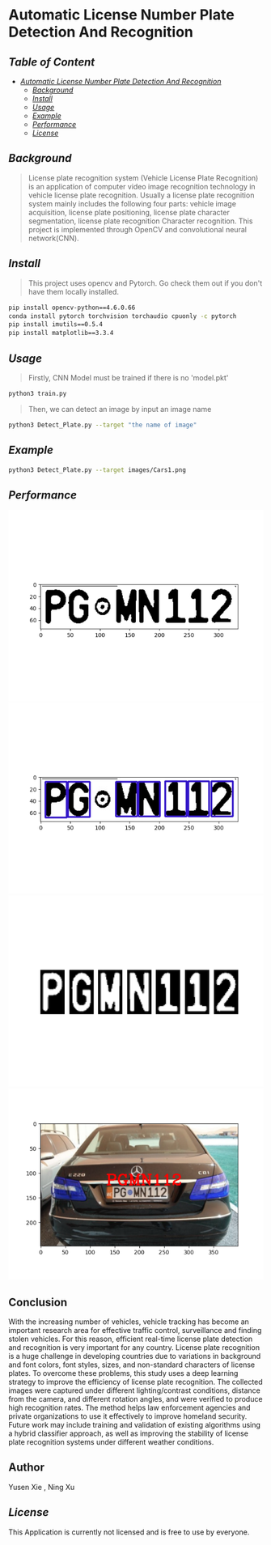 # Automatic License Number Plate Detection And Recognition
## _Table of Content_

- [_Automatic License Number Plate Detection And Recognition_]()
  - [_Background_](#background)
  - [_Install_](#install)
  - [_Usage_](#usage)
  - [_Example_](#example)
  - [_Performance_](#performance)
  - [_License_](#license)
 
## _Background_

> License plate recognition system (Vehicle License Plate Recognition) is an application of computer video image recognition technology in vehicle license plate recognition. Usually a license plate recognition system mainly includes the following four parts: vehicle image acquisition, license plate positioning, license plate character segmentation, license plate recognition Character recognition. This project is implemented through OpenCV and convolutional neural network(CNN).

## _Install_

> This project uses opencv and Pytorch. Go check them out if you don't have them locally installed.
```sh
pip install opencv-python==4.6.0.66
conda install pytorch torchvision torchaudio cpuonly -c pytorch
pip install imutils==0.5.4
pip install matplotlib==3.3.4
```
## _Usage_
> Firstly, CNN Model must be trained if there is no 'model.pkt'
```sh
python3 train.py
```
> Then, we can detect an image by input an image name
```sh
python3 Detect_Plate.py --target "the name of image"
```

## _Example_

```sh
python3 Detect_Plate.py --target images/Cars1.png
```

## _Performance_
![image](https://github.com/ACM40960/project-yusen-xie/blob/main/Figure_1.png)
![image](https://github.com/ACM40960/project-yusen-xie/blob/main/Figure_2.png)
![image](https://github.com/ACM40960/project-yusen-xie/blob/main/Figure_3.png)
![image](https://github.com/ACM40960/project-yusen-xie/blob/main/Figure_4.png)


## Conclusion
With the increasing number of vehicles, vehicle tracking has become an important research area for effective traffic control, surveillance and finding stolen vehicles. For this reason, efficient real-time license plate detection and recognition is very important for any country. License plate recognition is a huge challenge in developing countries due to variations in background and font colors, font styles, sizes, and non-standard characters of license plates. To overcome these problems, this study uses a deep learning strategy to improve the efficiency of license plate recognition. The collected images were captured under different lighting/contrast conditions, distance from the camera, and different rotation angles, and were verified to produce high recognition rates. The method helps law enforcement agencies and private organizations to use it effectively to improve homeland security. Future work may include training and validation of existing algorithms using a hybrid classifier approach, as well as improving the stability of license plate recognition systems under different weather conditions.

## Author
Yusen Xie , Ning Xu

## _License_
This Application is currently not licensed and is free to use by everyone.
